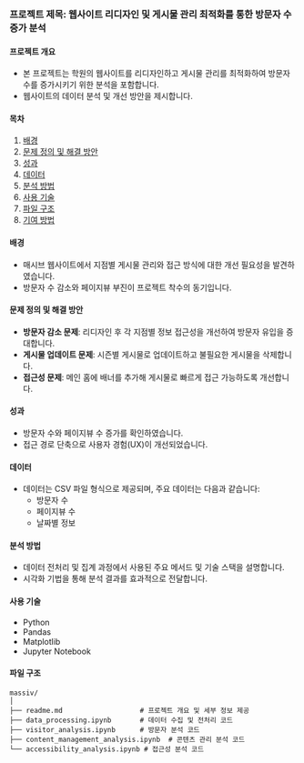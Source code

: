 ### 프로젝트 제목: 웹사이트 리디자인 및 게시물 관리 최적화를 통한 방문자 수 증가 분석

#### 프로젝트 개요
- 본 프로젝트는 학원의 웹사이트를 리디자인하고 게시물 관리를 최적화하여 방문자 수를 증가시키기 위한 분석을 포함합니다.
- 웹사이트의 데이터 분석 및 개선 방안을 제시합니다.

#### 목차
1. [배경](#배경)
2. [문제 정의 및 해결 방안](#문제-정의-및-해결-방안)
3. [성과](#성과)
4. [데이터](#데이터)
5. [분석 방법](#분석-방법)
6. [사용 기술](#사용-기술)
7. [파일 구조](#파일-구조)
8. [기여 방법](#기여-방법)

#### 배경
- 매시브 웹사이트에서 지점별 게시물 관리와 접근 방식에 대한 개선 필요성을 발견하였습니다.
- 방문자 수 감소와 페이지뷰 부진이 프로젝트 착수의 동기입니다.

#### 문제 정의 및 해결 방안
- **방문자 감소 문제**: 리디자인 후 각 지점별 정보 접근성을 개선하여 방문자 유입을 증대합니다.
- **게시물 업데이트 문제**: 시즌별 게시물로 업데이트하고 불필요한 게시물을 삭제합니다.
- **접근성 문제**: 메인 홈에 배너를 추가해 게시물로 빠르게 접근 가능하도록 개선합니다.

#### 성과
- 방문자 수와 페이지뷰 수 증가를 확인하였습니다.
- 접근 경로 단축으로 사용자 경험(UX)이 개선되었습니다.

#### 데이터
- 데이터는 CSV 파일 형식으로 제공되며, 주요 데이터는 다음과 같습니다:
  - 방문자 수
  - 페이지뷰 수
  - 날짜별 정보

#### 분석 방법
- 데이터 전처리 및 집계 과정에서 사용된 주요 메서드 및 기술 스택을 설명합니다.
- 시각화 기법을 통해 분석 결과를 효과적으로 전달합니다.

#### 사용 기술
- Python
- Pandas
- Matplotlib
- Jupyter Notebook

#### 파일 구조
```plaintext
massiv/
│
├── readme.md                   # 프로젝트 개요 및 세부 정보 제공
├── data_processing.ipynb       # 데이터 수집 및 전처리 코드
├── visitor_analysis.ipynb      # 방문자 분석 코드
├── content_management_analysis.ipynb  # 콘텐츠 관리 분석 코드
└── accessibility_analysis.ipynb # 접근성 분석 코드
